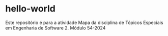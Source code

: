 # hello-world
Este repositório é para a atividade Mapa da disciplina de Tópicos Especiais em Engenharia de Software 2. Módulo 54-2024
